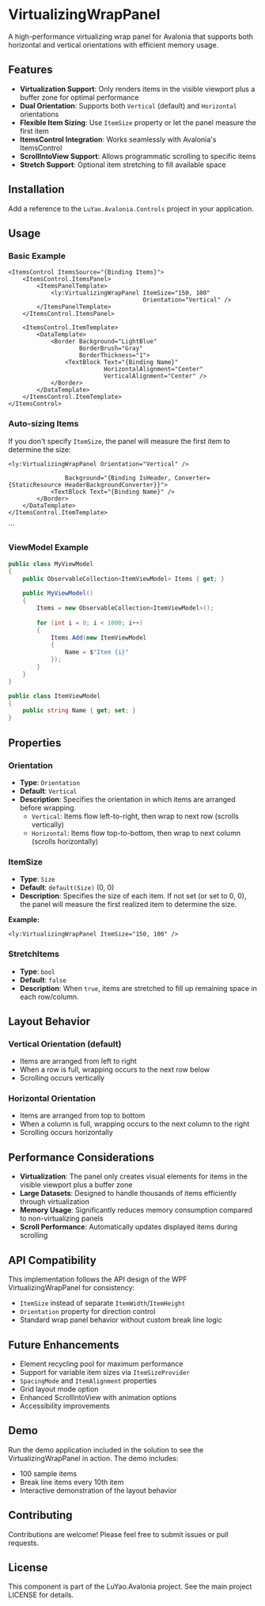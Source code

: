 # VirtualizingWrapPanel

A high-performance virtualizing wrap panel for Avalonia that supports both horizontal and vertical orientations with efficient memory usage.

## Features

- **Virtualization Support**: Only renders items in the visible viewport plus a buffer zone for optimal performance
- **Dual Orientation**: Supports both `Vertical` (default) and `Horizontal` orientations
- **Flexible Item Sizing**: Use `ItemSize` property or let the panel measure the first item
- **ItemsControl Integration**: Works seamlessly with Avalonia's ItemsControl
- **ScrollIntoView Support**: Allows programmatic scrolling to specific items
- **Stretch Support**: Optional item stretching to fill available space

## Installation

Add a reference to the `LuYao.Avalonia.Controls` project in your application.

## Usage

### Basic Example

```xaml
<ItemsControl ItemsSource="{Binding Items}">
    <ItemsControl.ItemsPanel>
        <ItemsPanelTemplate>
            <ly:VirtualizingWrapPanel ItemSize="150, 100" 
                                      Orientation="Vertical" />
        </ItemsPanelTemplate>
    </ItemsControl.ItemsPanel>
    
    <ItemsControl.ItemTemplate>
        <DataTemplate>
            <Border Background="LightBlue" 
                    BorderBrush="Gray" 
                    BorderThickness="1">
                <TextBlock Text="{Binding Name}" 
                           HorizontalAlignment="Center"
                           VerticalAlignment="Center" />
            </Border>
        </DataTemplate>
    </ItemsControl.ItemTemplate>
</ItemsControl>
```

### Auto-sizing Items

If you don't specify `ItemSize`, the panel will measure the first item to determine the size:

```xaml
<ly:VirtualizingWrapPanel Orientation="Vertical" />
```
                    Background="{Binding IsHeader, Converter={StaticResource HeaderBackgroundConverter}}">
                <TextBlock Text="{Binding Name}" />
            </Border>
        </DataTemplate>
    </ItemsControl.ItemTemplate>
</ItemsControl>
```

### ViewModel Example

```csharp
public class MyViewModel
{
    public ObservableCollection<ItemViewModel> Items { get; }
    
    public MyViewModel()
    {
        Items = new ObservableCollection<ItemViewModel>();
        
        for (int i = 0; i < 1000; i++)
        {
            Items.Add(new ItemViewModel
            {
                Name = $"Item {i}"
            });
        }
    }
}

public class ItemViewModel
{
    public string Name { get; set; }
}
```

## Properties

### Orientation

- **Type**: `Orientation`
- **Default**: `Vertical`
- **Description**: Specifies the orientation in which items are arranged before wrapping.
  - `Vertical`: Items flow left-to-right, then wrap to next row (scrolls vertically)
  - `Horizontal`: Items flow top-to-bottom, then wrap to next column (scrolls horizontally)

### ItemSize

- **Type**: `Size`
- **Default**: `default(Size)` (0, 0)
- **Description**: Specifies the size of each item. If not set (or set to 0, 0), the panel will measure the first realized item to determine the size.

**Example:**
```xaml
<ly:VirtualizingWrapPanel ItemSize="150, 100" />
```

### StretchItems

- **Type**: `bool`
- **Default**: `false`
- **Description**: When `true`, items are stretched to fill up remaining space in each row/column.

## Layout Behavior

### Vertical Orientation (default)
- Items are arranged from left to right
- When a row is full, wrapping occurs to the next row below
- Scrolling occurs vertically

### Horizontal Orientation
- Items are arranged from top to bottom
- When a column is full, wrapping occurs to the next column to the right
- Scrolling occurs horizontally

## Performance Considerations

- **Virtualization**: The panel only creates visual elements for items in the visible viewport plus a buffer zone
- **Large Datasets**: Designed to handle thousands of items efficiently through virtualization
- **Memory Usage**: Significantly reduces memory consumption compared to non-virtualizing panels
- **Scroll Performance**: Automatically updates displayed items during scrolling

## API Compatibility

This implementation follows the API design of the WPF VirtualizingWrapPanel for consistency:
- `ItemSize` instead of separate `ItemWidth`/`ItemHeight`
- `Orientation` property for direction control
- Standard wrap panel behavior without custom break line logic

## Future Enhancements

- Element recycling pool for maximum performance
- Support for variable item sizes via `ItemSizeProvider`
- `SpacingMode` and `ItemAlignment` properties
- Grid layout mode option
- Enhanced ScrollIntoView with animation options
- Accessibility improvements

## Demo

Run the demo application included in the solution to see the VirtualizingWrapPanel in action. The demo includes:
- 100 sample items
- Break line items every 10th item
- Interactive demonstration of the layout behavior

## Contributing

Contributions are welcome! Please feel free to submit issues or pull requests.

## License

This component is part of the LuYao.Avalonia project. See the main project LICENSE for details.
